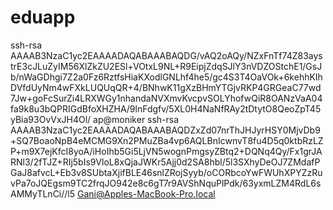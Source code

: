 # eduapp
ssh-rsa AAAAB3NzaC1yc2EAAAADAQABAAABAQDG/vAQ2oAQy/NZxFnTf74Z83aystrE3cJLuZyIM56XlZkZU2ESl+VOtxL9NL+R9EipjZdqSJlY3nVDZOStchE1/GsJb/nWaGDhgi7Z2a0Fz6RztfsHiaKXodlGNLhf4he5/gc4S3T4OaVOk+6kehhKIhDVfdUyNm4wFXkLUQUqQR+4/BNhwK11gXzBHmYTGjvRKP4GRGeaC77wd7Jw+goFcSurZi4LRXWGy1nhandaNVXmvKvcpvSOLYhofwQiR8OANzVaA04fa9k8u3bQPRIGdBfoXHZHA/9lnFdgfv/5XL0H4NaNfRAy2tDtytO8QeoZpT45yBia93OvVxJH4Ol/ ap@moniker
ssh-rsa AAAAB3NzaC1yc2EAAAADAQABAAABAQDZxZd07nrThJHJyrHSY0MjvDb9+SQ7BoaoNpB4eMCMG9Xn2PMuZBa4vp6AQLBnIcwnvT8fu4D5q0ktbRzLZP+m9X7ejKfcI8yoA/iHoIhb5Gi5LjVN5wognPmgsyZBtq2+DQNq4Qy/Fx1grJARNl3/2fTJZ+RIj5bIs9VloL8xQjaJWKr5Ajj0d2SA8hbl/5l3SXhyDeOJ7ZMdafPGaJ8afvcL+Eb3v8SUbtaXjifBLE46snlZRojSyyb/oCORbcoYwFWUhXPYZzRuvPa7oJQEgsm9TC2frqJO942e8c6gT7r9AVShNquPlPdk/63yxmLZM4RdL6sAMMyTLnCi//l5 Gani@Apples-MacBook-Pro.local
